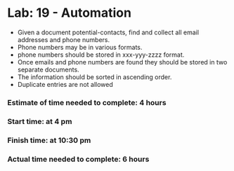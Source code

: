# Lab: 19 - Automation
- Given a document potential-contacts, find and collect all email addresses and phone numbers.
- Phone numbers may be in various formats.
- phone numbers should be stored in xxx-yyy-zzzz format.
- Once emails and phone numbers are found they should be stored in two separate documents.
- The information should be sorted in ascending order.
- Duplicate entries are not allowed

### Estimate of time needed to complete: 4 hours
### Start time: at 4 pm
### Finish time: at 10:30 pm
### Actual time needed to complete: 6 hours